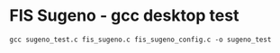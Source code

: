 # FIS Sugeno - gcc desktop test
 ```
gcc sugeno_test.c fis_sugeno.c fis_sugeno_config.c -o sugeno_test
```
